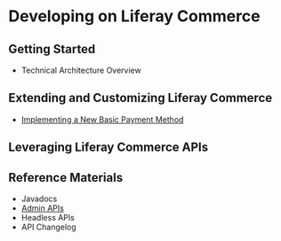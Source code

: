 # Developing on Liferay Commerce

## Getting Started

* Technical Architecture Overview

## Extending and Customizing Liferay Commerce

* [Implementing a New Basic Payment Method]()

## Leveraging Liferay Commerce APIs

## Reference Materials

* Javadocs
* [Admin APIs](https://app.swaggerhub.com/search?owner=liferayinc&query=%20commerce)
* Headless APIs
* API Changelog
